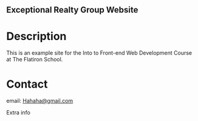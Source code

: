 Exceptional Realty Group Website
---

# Description

This is an example site for the Into to Front-end Web Development Course at The Flatiron School.

# Contact

email: Hahaha@gmail.com


Extra info